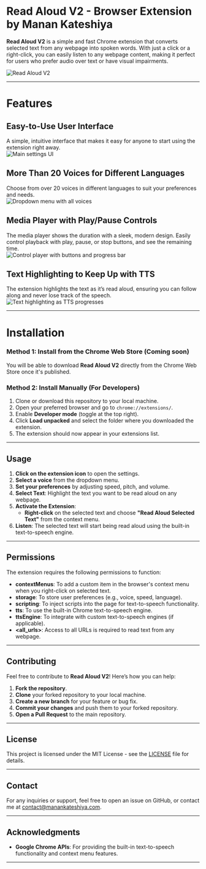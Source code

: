 # Read Aloud V2 - Browser Extension by Manan Kateshiya

**Read Aloud V2** is a simple and fast Chrome extension that converts selected text from any webpage into spoken words. With just a click or a right-click, you can easily listen to any webpage content, making it perfect for users who prefer audio over text or have visual impairments.  
  
  
![Read Aloud V2](images/feature-showcase.gif)


---

# Features

## Easy-to-Use User Interface
A simple, intuitive interface that makes it easy for anyone to start using the extension right away.  
![Main settings UI](images/read-aloud-settings.png)

## More Than 20 Voices for Different Languages
Choose from over 20 voices in different languages to suit your preferences and needs.  
![Dropdown menu with all voices](images/supported-voices.png)

## Media Player with Play/Pause Controls
The media player shows the duration with a sleek, modern design. Easily control playback with play, pause, or stop buttons, and see the remaining time.  
![Control player with buttons and progress bar](images/controlplayer.gif)

## Text Highlighting to Keep Up with TTS
The extension highlights the text as it’s read aloud, ensuring you can follow along and never lose track of the speech.  
![Text highlighting as TTS progresses](images/text-highlight.gif)

---

# Installation

### Method 1: Install from the Chrome Web Store (Coming soon)

You will be able to download **Read Aloud V2** directly from the Chrome Web Store once it's published.

### Method 2: Install Manually (For Developers)

1. Clone or download this repository to your local machine.
2. Open your preferred browser and go to `chrome://extensions/`.
3. Enable **Developer mode** (toggle at the top right).
4. Click **Load unpacked** and select the folder where you downloaded the extension.
5. The extension should now appear in your extensions list.

---

## Usage

1. **Click on the extension icon** to open the settings.
2. **Select a voice** from the dropdown menu.
3. **Set your preferences** by adjusting speed, pitch, and volume.
4. **Select Text**: Highlight the text you want to be read aloud on any webpage.
5. **Activate the Extension**:
   - **Right-click** on the selected text and choose **"Read Aloud Selected Text"** from the context menu.
6. **Listen**: The selected text will start being read aloud using the built-in text-to-speech engine.

---

## Permissions

The extension requires the following permissions to function:

- **contextMenus**: To add a custom item in the browser's context menu when you right-click on selected text.
- **storage**: To store user preferences (e.g., voice, speed, language).
- **scripting**: To inject scripts into the page for text-to-speech functionality.
- **tts**: To use the built-in Chrome text-to-speech engine.
- **ttsEngine**: To integrate with custom text-to-speech engines (if applicable).
- **<all_urls>**: Access to all URLs is required to read text from any webpage.

---

## Contributing

Feel free to contribute to **Read Aloud V2**! Here’s how you can help:

1. **Fork the repository**.
2. **Clone** your forked repository to your local machine.
3. **Create a new branch** for your feature or bug fix.
4. **Commit your changes** and push them to your forked repository.
5. **Open a Pull Request** to the main repository.

---

## License

This project is licensed under the MIT License - see the [LICENSE](LICENSE) file for details.

---

## Contact

For any inquiries or support, feel free to open an issue on GitHub, or contact me at [contact@manankateshiya.com](mailto:contact@manankateshiya.com).

---

## Acknowledgments

- **Google Chrome APIs**: For providing the built-in text-to-speech functionality and context menu features.

---
